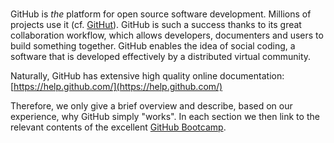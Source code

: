 # <i class="octicon octicon-logo-github"></i>

GitHub is _the_ platform for open source software development. Millions of projects use it (cf. [GitHut](http://githut.info/)). GitHub is such a success thanks to its great collaboration workflow, which allows developers, documenters and users to build something together. GitHub enables the idea of social coding, a software that is developed effectively by a distributed virtual community.

Naturally, GitHub has extensive high quality online documentation: [https://help.github.com/](https://help.github.com/)

Therefore, we only give a brief overview and describe, based on our experience, why GitHub simply "works". In each section we then link to the relevant contents of the excellent [GitHub Bootcamp](https://help.github.com/categories/bootcamp/).


